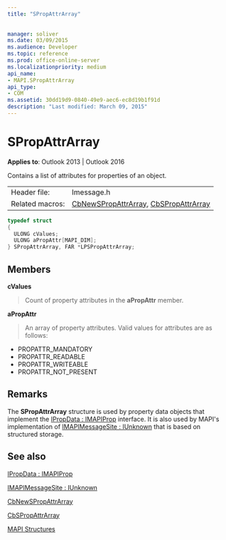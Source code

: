 ```yaml
---
title: "SPropAttrArray"
 
 
manager: soliver
ms.date: 03/09/2015
ms.audience: Developer
ms.topic: reference
ms.prod: office-online-server
ms.localizationpriority: medium
api_name:
- MAPI.SPropAttrArray
api_type:
- COM
ms.assetid: 30dd19d9-0840-49e9-aec6-ec8d19b1f91d
description: "Last modified: March 09, 2015"
---
```


# SPropAttrArray

  
  
**Applies to**: Outlook 2013 | Outlook 2016 
  
Contains a list of attributes for properties of an object. 
  
|||
|:-----|:-----|
|Header file:  <br/> |Imessage.h  <br/> |
|Related macros:  <br/> |[CbNewSPropAttrArray](cbnewspropattrarray.md), [CbSPropAttrArray](cbspropattrarray.md) <br/> |
   
```cpp
typedef struct
{
  ULONG cValues;
  ULONG aPropAttr[MAPI_DIM];
} SPropAttrArray, FAR *LPSPropAttrArray;

```

## Members

 **cValues**
  
> Count of property attributes in the **aPropAttr** member. 
    
 **aPropAttr**
  
> An array of property attributes. Valid values for attributes are as follows:

  - PROPATTR_MANDATORY
  - PROPATTR_READABLE
  - PROPATTR_WRITEABLE
  - PROPATTR_NOT_PRESENT
    
## Remarks

The **SPropAttrArray** structure is used by property data objects that implement the [IPropData : IMAPIProp](ipropdataimapiprop.md) interface. It is also used by MAPI's implementation of [IMAPIMessageSite : IUnknown](imapimessagesiteiunknown.md) that is based on structured storage. 
  
## See also



[IPropData : IMAPIProp](ipropdataimapiprop.md)
  
[IMAPIMessageSite : IUnknown](imapimessagesiteiunknown.md)
  
[CbNewSPropAttrArray](cbnewspropattrarray.md)
  
[CbSPropAttrArray](cbspropattrarray.md)


[MAPI Structures](mapi-structures.md)

